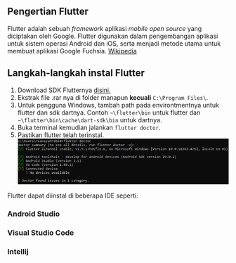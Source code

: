 ## Pengertian Flutter
Flutter adalah sebuah *framework* aplikasi *mobile open source* yang diciptakan oleh Google. Flutter digunakan dalam pengembangan aplikasi untuk sistem operasi Android dan iOS, serta menjadi metode utama untuk membuat aplikasi Google Fuchsia. [Wikipedia](https://id.wikipedia.org/wiki/Flutter_(perangkat_lunak))

## Langkah-langkah instal Flutter
1. Download SDK Flutternya [disini.](https://flutter.dev/docs/get-started/install)
2. Ekstrak file .rar nya di folder manapun **kecuali** `C:\Program Files\`.
3. Untuk pengguna Windows, tambah path pada environtmentnya untuk flutter dan sdk dartnya. Contoh `~\flutter\bin` untuk flutter dan `~\flutter\bin\cache\dart-sdk\bin` untuk dartnya.
4. Buka terminal kemudian jalankan `flutter doctor`.
5. Pastikan flutter telah terinstal. ![Hasil](https://github.com/riansyahrobi8/praxis-academy/blob/master/novice/-02-01/latihan/gambar/flutterdoctor.png)

Flutter dapat diinstal di beberapa IDE seperti:

### Android Studio
### Visual Studio Code
### Intellij